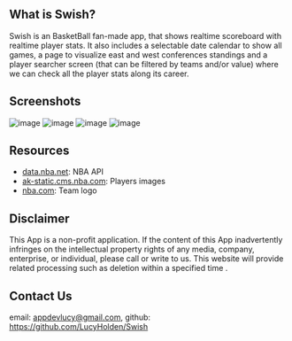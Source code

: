 ## What is Swish? 

Swish is an BasketBall fan-made app, that shows realtime  scoreboard with realtime player stats. It also includes a selectable date calendar to show all  games, a page to visualize east and west conferences standings and a player searcher screen (that can be filtered by teams and/or value) where we can check all the player stats along its career.

## Screenshots

![image](https://github.com/LucyHolden/Swish/blob/master/images/splash.png)
![image](https://github.com/LucyHolden/Swish/blob/master/images/Simulator%20Screen%20Shot%20-%20iPhone%208%20Plus%20-%202019-12-08%20at%2018.09.45.png?raw=true)
![image](https://github.com/LucyHolden/Swish/blob/master/images/Simulator%20Screen%20Shot%20-%20iPhone%208%20Plus%20-%202019-12-08%20at%2018.13.31.png?raw=true)
![image](https://github.com/LucyHolden/Swish/blob/master/images/Simulator%20Screen%20Shot%20-%20iPhone%208%20Plus%20-%202019-12-08%20at%2018.13.27.png?raw=true)

## Resources

- [data.nba.net](http://data.nba.net): NBA API
- [ak-static.cms.nba.com](https://ak-static.cms.nba.com): Players images
- [nba.com](http://nba.com): Team logo

## Disclaimer
 This App is a non-profit application. If the content of this App inadvertently infringes on the intellectual property rights of any media, company, enterprise, or individual, please call or write to us. This website will provide related processing such as deletion within a specified time .

## Contact Us
   email: appdevlucy@gmail.com,
   github: https://github.com/LucyHolden/Swish

